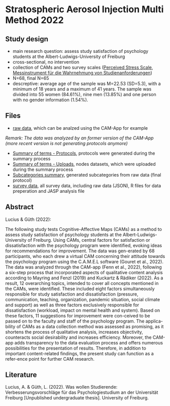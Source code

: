 # Stratospheric Aerosol Injection Multi Method 2022

## Study design

- main research question: assess study satisfaction of psychology students at the Albert-Ludwigs-University of Freiburg
- cross-sectional, no intervention
- collection of CAMs and two survey scales ([Perceived Stress Scale](https://www.sciencedirect.com/science/article/pii/S169726002030017X), [Messinstrument für die Wahrnehmung von Studienanforderungen](https://zis.gesis.org/skala/J%C3%A4nsch-Bosse-Messinstrument-f%C3%BCr-die-Wahrnehmung-von-Studienanforderungen-(MWS)))
- N=68, final N=65
- descreptive: average age of the sample was M=22.53 (SD=5.3), with a minimum of 18 years and a maximum of 41 years. The sample was divided into 55 women (84.61%), nine men (13.85%) and one person with no gender information (1.54%).


## Files
- [raw data](/Feedback%20psychology%20program%20Freiburg%202022/raw%20data), which can be analzed using the CAM-App for example

*Remark: The data was analyzed by an former version of the CAM-App (more recent version is not generating protocols anymore)*
- [Summary of terms - Protocols](/Feedback%20psychology%20program%20Freiburg%202022/Summary%20of%20terms%20-%20Protocols), protocols were generated during the summary process
- [Summary of terms - Uploads](/Feedback%20psychology%20program%20Freiburg%202022/Summary%20of%20terms%20-%20Uploads), nodes datasets, which were uploaded during the summary process
- [Subcategories summary](/Feedback%20psychology%20program%20Freiburg%202022/Subcategories%20summary), generated subcategories from raw data (final protocol)
- [survey data](/Feedback%20psychology%20program%20Freiburg%202022/survey%20data), all survey data, including raw data (JSON), R files for data preperation and JASP analysis file



## Abstract

Lucius & Güth (2022):

The following study tests Cognitive-Affective Maps (CAMs) as a method to assess study satisfaction of psychology students at the Albert-Ludwigs-University of Freiburg. Using CAMs, central factors for satisfaction or dissatisfaction with the psychology program were identified, evoking ideas for recommendations for improvement. The data was gen-erated by 68 participants, who each drew a virtual CAM concerning their attitude towards the psychology program using the C.A.M.E.L software (Gouret et al., 2022). The data was analyzed through the CAM-app (Fenn et al., 2022), following a six-step process that incorporated aspects of qualitative content analysis according to Mayring and Fenzl (2019) and Kuckartz & Rädiker (2022). As a result, 12 overarching topics, intended to cover all concepts mentioned in the CAMs, were identified. These included eight factors simultaneously responsible for study satisfaction and dissatisfaction (pressure, communication, teaching, organization, pandemic situation, social climate and support) as well as three factors exclusively responsible for dissatisfaction (workload, impact on mental health and system). Based on these factors, 11 suggestions for improvement were con-ceived to be passed on to the faculty and staff of the psychology program. The applica-bility of CAMs as a data collection method was assessed as promising, as it shortens the process of qualitative analysis, increases objectivity, counteracts social desirability and increases efficiency. Moreover, the CAM-app adds transparency to the data evaluation process and offers numerous possibilities for the presentation of results. Therefore, in addition to important content-related findings, the present study can function as a refer-ence point for further CAM research.


## Literature
Lucius, A. & Güth, L. (2022). Was wollen Studierende: Verbesserungsvorschläge für das Psychologiestudium an der Universität Freiburg [Unpublished undergraduate thesis]. University of Freiburg.